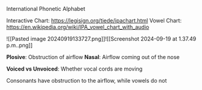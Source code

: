 
International Phonetic Alphabet

Interactive Chart: https://legisign.org/tiede/ipachart.html
Vowel Chart: https://en.wikipedia.org/wiki/IPA_vowel_chart_with_audio

![[Pasted image 20240919133727.png]]![[Screenshot 2024-09-19 at 1.37.49 p.m..png]]


**Plosive**: Obstruction of airflow
**Nasal**: Airflow coming out of the nose

**Voiced vs Unvoiced**:  Whether vocal cords are moving


Consonants have obstruction to the airflow, while vowels do not